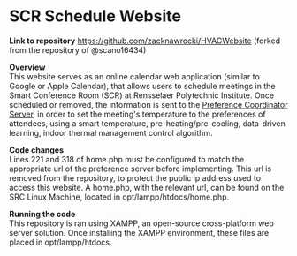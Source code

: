 # SCR Schedule Website

**Link to repository**
https://github.com/zacknawrocki/HVACWebsite (forked from the repository of @scano16434)

**Overview** <br>
This website serves as an online calendar web application (similar to Google or Apple Calendar), that allows users to schedule meetings in the Smart Conference Room (SCR) at Rensselaer Polytechnic Institute. Once scheduled or removed, the information is sent to the [Preference Coordinator Server](https://github.com/zacknawrocki/HVAC-and-Lighting-Preference-System/tree/master/coordinator), in order to set the meeting's temperature to the preferences of attendees, using a smart temperature, pre-heating/pre-cooling, data-driven learning, indoor thermal management control algorithm.

**Code changes** <br>
Lines 221 and 318 of home.php must be configured to match the appropriate url of the preference server before implementing. This url is removed from the repository, to protect the public ip address used to access this website. A home.php, with the relevant url, can be found on the SRC Linux Machine, located in opt/lampp/htdocs/home.php.


**Running the code** <br>
This repository is ran using XAMPP, an open-source cross-platform web server solution. Once installing the XAMPP environment, these files are placed in opt/lampp/htdocs.
